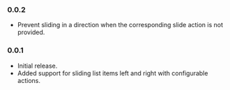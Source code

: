 ### 0.0.2
* Prevent sliding in a direction when the corresponding slide action is not provided.

### 0.0.1
* Initial release.
* Added support for sliding list items left and right with configurable actions.
